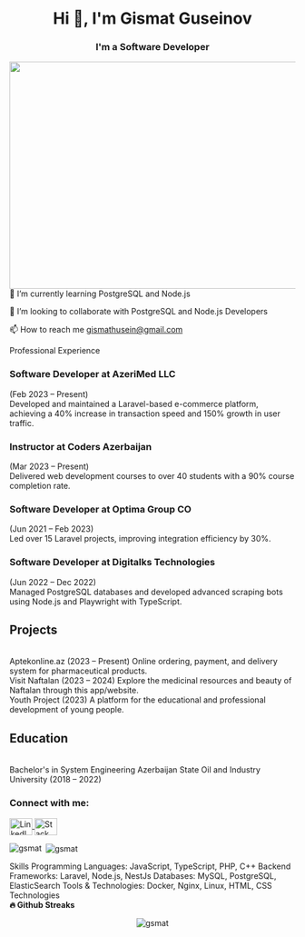 <h1 align="center">Hi 👋, I'm Gismat Guseinov</h1> <h3 align="center">I'm a Software Developer</h3> <p align="center"> <img style="float:left" src="https://github.com/abhisheknaiidu/abhisheknaiidu/blob/master/code.gif?raw=true" width="640" height="400"/> </p>
🌱 I’m currently learning PostgreSQL and Node.js

👯 I’m looking to collaborate with PostgreSQL and Node.js Developers

📫 How to reach me gismathusein@gmail.com


Professional Experience </br>
<h3>Software Developer at AzeriMed LLC</h3> (Feb 2023 – Present) </br>
Developed and maintained a Laravel-based e-commerce platform, achieving a 40% increase in transaction speed and 150% growth in user traffic.</br>
<h3>Instructor at Coders Azerbaijan</h3> (Mar 2023 – Present) </br>
Delivered web development courses to over 40 students with a 90% course completion rate.</br>
<h3>Software Developer at Optima Group CO</h3> (Jun 2021 – Feb 2023)</br>
Led over 15 Laravel projects, improving integration efficiency by 30%.</br>
<h3>Software Developer at Digitalks Technologies</h3> (Jun 2022 – Dec 2022)<br>
Managed PostgreSQL databases and developed advanced scraping bots using Node.js and Playwright with TypeScript.</br>
<h2>Projects</h2></br>
Aptekonline.az (2023 – Present)
Online ordering, payment, and delivery system for pharmaceutical products.</br>
Visit Naftalan (2023 – 2024)
Explore the medicinal resources and beauty of Naftalan through this app/website.</br>
Youth Project (2023)
A platform for the educational and professional development of young people.</br>
<h2>Education</h2></br>
Bachelor's in System Engineering
Azerbaijan State Oil and Industry University (2018 – 2022)

<h3 align="left">Connect with me:</h3> <p align="left"> <a href="https://www.linkedin.com/in/gismathusein/" target="blank"> <img align="center" src="https://raw.githubusercontent.com/rahuldkjain/github-profile-readme-generator/master/src/images/icons/Social/linked-in-alt.svg" alt="LinkedIn" height="30" width="40"/> </a> <a href="https://stackoverflow.com/users/14853869/gismat-husein" target="blank"> <img align="center" src="https://raw.githubusercontent.com/rahuldkjain/github-profile-readme-generator/master/src/images/icons/Social/stack-overflow.svg" alt="Stack Overflow" height="30" width="40"/> </a> </p> <p><img align="left" src="https://github-readme-stats.vercel.app/api/top-langs?username=gsmat&show_icons=true&locale=en&layout=compact" alt="gsmat" /></p> <p>&nbsp;<img align="center" src="https://github-readme-stats.vercel.app/api?username=gsmat&show_icons=true&locale=en" alt="gsmat" /></p>
Skills
Programming Languages: JavaScript, TypeScript, PHP, C++
Backend Frameworks: Laravel, Node.js, NestJs
Databases: MySQL, PostgreSQL, ElasticSearch
Tools & Technologies: Docker, Nginx, Linux, HTML, CSS
Technologies




<br>
<b>🔥 Github Streaks</b>

<p align="center"> <img src="https://github-readme-streak-stats.herokuapp.com/?user=gsmat&theme=black-ice&hide_border=true&stroke=0000&background=0D1117&ring=e05397&fire=e05397&currStreakLabel=e05397&bg_color=30,e96443,904e95&title_color=fff&text_color=fff" alt="gsmat" /> </p>
